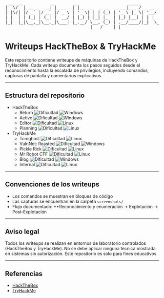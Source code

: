 
<pre>
 __  __           _        _                    _____         _____   
|  \/  | __ _  __| | ___  | |__  _   _ _   _ __|___ / _ __ __|___  |  
| |\/| |/ _` |/ _` |/ _ \ | '_ \| | | (_) | '_ \ |_ \| '__/ _ \ / /   
| |  | | (_| | (_| |  __/ | |_) | |_| |_  | |_) |__) | | |  __// /    
|_|  |_|\__,_|\__,_|\___| |_.__/ \__, (_) | .__/____/|_|  \___/_/____ 
                                 |___/    |_|                  |_____|
</pre>




# Writeups HackTheBox & TryHackMe

Este repositorio contiene writeups de máquinas de HackTheBox y TryHackMe. Cada writeup documenta los pasos seguidos desde el reconocimiento hasta la escalada de privilegios, incluyendo comandos, capturas de pantalla y comentarios explicativos.

---

## Estructura del repositorio

- HackTheBox
    - Return ![Dificultad](https://img.shields.io/badge/Dificultad-Easy-green) ![Windows](https://img.shields.io/badge/OS-Windows-blue)
    - Active ![Dificultad](https://img.shields.io/badge/Dificultad-Easy-green) ![Windows](https://img.shields.io/badge/OS-Windows-blue)
    - Editor ![Dificultad](https://img.shields.io/badge/Dificultad-Easy-green) ![Linux](https://img.shields.io/badge/OS-Linux-purple)
    - Planning ![Dificultad](https://img.shields.io/badge/Dificultad-Easy-green) ![Linux](https://img.shields.io/badge/OS-Linux-purple)
- TryHackMe
    - Tomghost ![Dificultad](https://img.shields.io/badge/Dificultad-Easy-green) ![Linux](https://img.shields.io/badge/OS-Linux-purple)
    - VulnNet: Roasted ![Dificultad](https://img.shields.io/badge/Dificultad-Easy-green) ![Windows](https://img.shields.io/badge/OS-Windows-blue)
    - Pickle Rick ![Dificultad](https://img.shields.io/badge/Dificultad-Easy-green) ![Linux](https://img.shields.io/badge/OS-Linux-purple)
    - Mr Robot CTF ![Dificultad](https://img.shields.io/badge/Dificultad-Medium-yellow) ![Linux](https://img.shields.io/badge/OS-Linux-purple)
    - Blog ![Dificultad](https://img.shields.io/badge/Dificultad-Medium-yellow) ![Windows](https://img.shields.io/badge/OS-Windows-blue)
    - Internal ![Dificultad](https://img.shields.io/badge/Dificultad-Hard-red) ![Linux](https://img.shields.io/badge/OS-Linux-purple)

---

## Convenciones de los writeups

- Los comandos se muestran en bloques de código
- Las capturas se encuentran en la carpeta `screenshots/`
- Flujo documentado: **Reconocimiento y enumeración → Explotación → Post-Explotación 

---

## Aviso legal

Todos los writeups se realizan en entornos de laboratorio controlados (HackTheBox y TryHackMe). 
No se debe aplicar ninguna técnica mostrada en sistemas sin autorización. Este repositorio es solo para fines educativos.

---

## Referencias

- [HackTheBox](https://www.hackthebox.eu)
- [TryHackMe](https://tryhackme.com)
